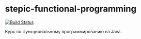 # stepic-functional-programming
[![Build Status](https://app.travis-ci.com/malletmustdie/stepic-functional-programming.svg?branch=main)](https://app.travis-ci.com/malletmustdie/stepic-functional-programming)

Курс по функциональному программированию на Java.
